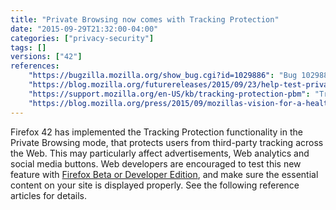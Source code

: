 ```yaml
---
title: "Private Browsing now comes with Tracking Protection"
date: "2015-09-29T21:32:00-04:00"
categories: ["privacy-security"]
tags: []
versions: ["42"]
references:
    "https://bugzilla.mozilla.org/show_bug.cgi?id=1029886": "Bug 1029886 - tracking bug for tracking protection"
    "https://blog.mozilla.org/futurereleases/2015/09/23/help-test-private-browsing-with-tracking-protection-in-firefox-beta/": "Help Test Private Browsing with Tracking Protection in Firefox Beta"
    "https://support.mozilla.org/en-US/kb/tracking-protection-pbm": "Tracking Protection in Private Browsing"
    "https://blog.mozilla.org/press/2015/09/mozillas-vision-for-a-healthy-sustainable-web/": "Mozilla’s Vision for a Healthy, Sustainable Web"
---
```

Firefox 42 has implemented the Tracking Protection functionality in the Private Browsing mode, that protects users from third-party tracking across the Web. This may particularly affect advertisements, Web analytics and social media buttons. Web developers are encouraged to test this new feature with [Firefox Beta or Developer Edition](https://www.mozilla.org/en-US/firefox/channel/), and make sure the essential content on your site is displayed properly. See the following reference articles for details.
